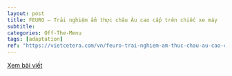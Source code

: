 ```yaml
---
layout: post
title: FEURO — Trải nghiệm ẩm thực châu Âu cao cấp trên chiếc xe máy
subtitle: 
categories: Off-The-Menu
tags: [adaptation]
ref: "https://vietcetera.com/vn/feuro-trai-nghiem-am-thuc-chau-au-cao-cap-tren-chiec-xe-may"
---
```

[Xem bài viết](https://vietcetera.com/vn/feuro-trai-nghiem-am-thuc-chau-au-cao-cap-tren-chiec-xe-may)
